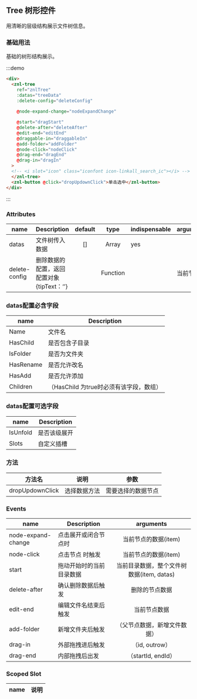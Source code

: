 <style>
  
</style>

<script>
  // import ZnlCollapseTransition from '~/transitions/collapse-transition'
  import axios from 'axios'
  export default{
    name: 'tree-test',
    components: {
      // ZnlCollapseTransition
    },
    data () {
      return {
        // treeData: []
        treeData: [
          {
            Code: 'STK',
            Name: '一级目录1',
            HasChild: true, // 是否包含子目录
            IsFolder: true, // 是否为文件夹
            Children: [
              {
                Code: 'SSS',
                Name: '二级目录1',
                HasChild: true,
                IsFolder: true, // 是否为文件夹
                Children: [
                  {
                    Code: 'SSS',
                    Name: '三级目录1',
                    HasChild: false,
                    IsFolder: false, // 是否为文件夹
                  },
                  {
                    Code: 'SSS',
                    Name: '三级目录2',
                    HasChild: false
                  },
                  {
                    Code: 'SSS',
                    Name: '三级目录3',
                    HasChild: false
                  }
                ]
              },
              {
                Code: 'SSS',
                Name: '二级目录2',
                HasChild: false
              },
              {
                Code: 'SSS',
                Name: '二级目录3',
                HasChild: false
              }
            ]
          },
          {
            Code: 'STK',
            Name: '一级目录2',
            HasChild: true, // 是否包含子目录
            IsFolder: true, // 是否为文件夹
            Children: [
              {
                Code: 'SSS',
                Name: '二级目录4',
                HasChild: false
              },
              {
                Code: 'SSS',
                Name: '二级目录5',
                HasChild: false
              }
            ]
          },
          {
            Code: 'TTT',
            Name: '一级文件',
            HasChild: false,
            IsFolder: false
          }
        ]
      }
    },
    methods: {
      post (name, data, success, errer) {
        axios.post(name, data, {
            headers: {
            'Authorization': 'Tokenff0ce8a1-fdeb-4d17-ab25-cc7023b115da'
            }
          }).then((data) => {
            success(data.data.data)
          }, err => {
            errer(err)
          })
      },
      addFolder (parentFolder, newFolder) {
        console.log(parentFolder, newFolder)
      },
      nodeExpandChange (val) {
        console.log(val)
      },
      nodeClick (item) {
        console.log('nodeClick', item)
      },
      dragEnd (start, end) {
       console.log('测试dragEnd', start, end)
      },
      dragIn (id, row) {
        console.log('dragIn', id, row)
      },
      dragStart (val, datas) {
        console.log('start', val, datas)
      },
      deleteConfig (folder) {
        if (folder.HasChild) {
          return {
            tipText: '提示文字？？'
          }
        }
      },
      editEnd (val) {
        console.log('editend', val)
      },
      deleteAfter (folder) {
        console.log('after', folder)
      },
      draggableIn (outval, inval) {
        console.log(outval, inval)
      },
      dropUpdownClick () {
        this.$refs.znlTree.dropUpdownClick(this.treeData[0].Children[0].Children[0])
      }
    },
    mounted () {
    }
  }
</script>
<style lang="scss">
  .tree-test{
    width: 200px;
    /* height: 300px; */
    border: 1px solid #E6E6E6;
    margin: 0 auto;
  }
</style>

## Tree 树形控件

用清晰的层级结构展示文件树信息。

### 基础用法

基础的树形结构展示。

:::demo
```html
<div>
  <znl-tree
    ref="znlTree"
    :datas="treeData"
    :delete-config="deleteConfig"
  
    @node-expand-change="nodeExpandChange"

    @start="dragStart"
    @delete-after="deleteAfter"
    @edit-end="editEnd"
    @draggable-in="draggableIn"
    @add-folder="addFolder"
    @node-click="nodeClick"
    @drag-end="dragEnd"
    @drag-in="dragIn"
  >
  <!-- <i slot="icon" class="iconfont icon-linkall_search_ic"></i> -->
  </znl-tree>
  <znl-button @click="dropUpdownClick">单击选中</znl-button>
</div>

```
:::





### Attributes
| name          | Description                | default |   type   | indispensable | arguments |
| ------------- | -------------------------- | :-----: | :------: | ------------- | --------- |
| datas         | 文件树传入数据                    |   []    |  Array   | yes           |           |
| delete-config | 删除数据的配置，返回配置对象{tipText：‘’} |         | Function |               | 当前节点      |

### datas配置必含字段
| name          | Description                |
| ------------- | -------------------------- |
| Name | 文件名 |
| HasChild | 是否包含子目录 |
|IsFolder|是否为文件夹|
|HasRename|是否允许改名|
|HasAdd|是否允许添加|
|Children|（HasChild 为true时必须有该字段，数组）|

### datas配置可选字段
| name          | Description                |
| ------------- | -------------------------- |
| IsUnfold | 是否该级展开 |
| Slots | 自定义插槽 |



### 方法

| 方法名             | 说明                                       | 参数                                       |
| --------------- | ---------------------------------------- | ---------------------------------------- |
| dropUpdownClick | 选择数据方法 | 需要选择的数据节点 |

### Events
| name               | Description  |          arguments          |
| ------------------ | ------------ | :-------------------------: |
| node-expand-change | 点击展开或闭合节点时   |        当前节点的数据(item)        |
| node-click         | 点击节点 时触发     |        当前节点的数据(item)        |
| start              | 拖动开始时的当前目录数据 | 当前目录数据，整个文件树数据(item, datas) |
| delete-after       | 确认删除数据后触发    |           删除的节点数据           |
| edit-end           | 编辑文件名结束后触发   |           当前节点数据            |
| add-folder         | 新增文件夹后触发     |       （父节点数据，新增文件数据）        |
| drag-in            | 外部拖拽进后触发     |        （id, outrow）         |
| drag-end           | 内部拖拽后出发      |      （startId, endId）       |                     |


### Scoped Slot
| name | 说明 |
|------|--------|

